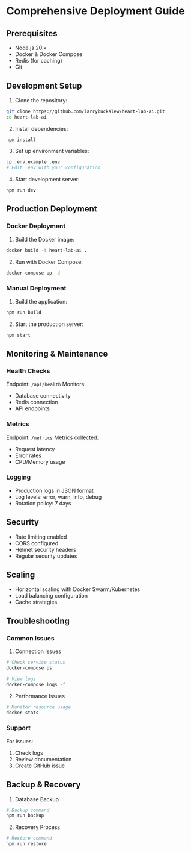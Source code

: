 # Comprehensive Deployment Guide

## Prerequisites

- Node.js 20.x
- Docker & Docker Compose
- Redis (for caching)
- Git

## Development Setup

1. Clone the repository:
```bash
git clone https://github.com/larrybuckalew/heart-lab-ai.git
cd heart-lab-ai
```

2. Install dependencies:
```bash
npm install
```

3. Set up environment variables:
```bash
cp .env.example .env
# Edit .env with your configuration
```

4. Start development server:
```bash
npm run dev
```

## Production Deployment

### Docker Deployment

1. Build the Docker image:
```bash
docker build -t heart-lab-ai .
```

2. Run with Docker Compose:
```bash
docker-compose up -d
```

### Manual Deployment

1. Build the application:
```bash
npm run build
```

2. Start the production server:
```bash
npm start
```

## Monitoring & Maintenance

### Health Checks

Endpoint: `/api/health`
Monitors:
- Database connectivity
- Redis connection
- API endpoints

### Metrics

Endpoint: `/metrics`
Metrics collected:
- Request latency
- Error rates
- CPU/Memory usage

### Logging

- Production logs in JSON format
- Log levels: error, warn, info, debug
- Rotation policy: 7 days

## Security

- Rate limiting enabled
- CORS configured
- Helmet security headers
- Regular security updates

## Scaling

- Horizontal scaling with Docker Swarm/Kubernetes
- Load balancing configuration
- Cache strategies

## Troubleshooting

### Common Issues

1. Connection Issues
```bash
# Check service status
docker-compose ps

# View logs
docker-compose logs -f
```

2. Performance Issues
```bash
# Monitor resource usage
docker stats
```

### Support

For issues:
1. Check logs
2. Review documentation
3. Create GitHub issue

## Backup & Recovery

1. Database Backup
```bash
# Backup command
npm run backup
```

2. Recovery Process
```bash
# Restore command
npm run restore
```